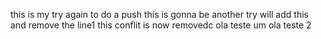 
this is my try again to do a push 
this is gonna be another try
will add this and remove the line1
this conflit is now removedc
ola teste um 
ola teste 2
